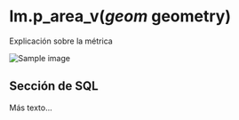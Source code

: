 # lm.p_area_v(*geom* geometry)

Explicación sobre la métrica

![Sample image](http://www.innovativegis.com/basis/mapanalysis/Topic9/Topic9_files/image009.gif)

## Sección de SQL

Más texto...
